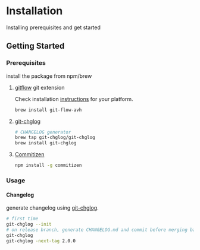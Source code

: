# Installation


Installing prerequisites and get started


## Getting Started

### Prerequisites

install the package from npm/brew

1. [gitflow](https://github.com/petervanderdoes/gitflow-avh) git extension

    Check installation [instructions](https://github.com/petervanderdoes/gitflow-avh/wiki/Installation) for your platform.
    ```bash
    brew install git-flow-avh
    ```

1. [git-chglog](https://github.com/git-chglog/git-chglog)

    ```bash
    # CHANGELOG generator
    brew tap git-chglog/git-chglog
    brew install git-chglog
    ```

1. [Commitizen](http://commitizen.github.io/cz-cli/)

    ```bash
    npm install -g commitizen
    ```
   
### Usage

#### Changelog

generate changelog using [git-chglog](https://github.com/git-chglog/git-chglog).

```bash
# first time
git-chglog --init
# on release branch, generate CHANGELOG.md and commit before merging back to develop & master.
git-chglog
git-chglog -next-tag 2.0.0
```